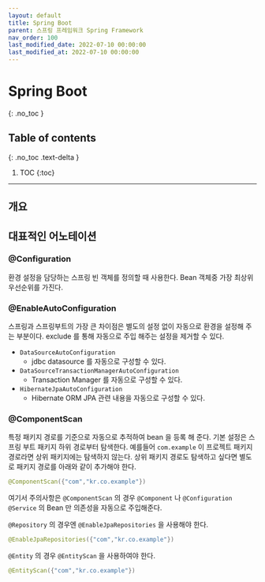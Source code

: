```yaml
---
layout: default
title: Spring Boot
parent: 스프링 프레임워크 Spring Framework
nav_order: 100
last_modified_date: 2022-07-10 00:00:00
last_modified_at: 2022-07-10 00:00:00
---
```


# Spring Boot
{: .no_toc }

## Table of contents
{: .no_toc .text-delta }

1. TOC
{:toc}

---

## 개요

## 대표적인 어노테이션 

### @Configuration

환경 설정을 담당하는 스프링 빈 객체를 정의할 때 사용한다.  Bean 객체중 가장 최상위 우선순위를 가진다. 

### @EnableAutoConfiguration

스프링과 스프링부트의 가장 큰 차이점은 별도의 설정 없이 자동으로 환경을 설정해 주는 부분이다. exclude 를 통해 자동으로 주입 해주는 설정을 제거할 수 있다.

- `DataSourceAutoConfiguration`
    - jdbc datasource 를 자동으로 구성할 수 있다. 
- `DataSourceTransactionManagerAutoConfiguration`
    - Transaction Manager 를 자동으로 구성할 수 있다.
- `HibernateJpaAutoConfiguration`
    - Hibernate ORM JPA 관련 내용을 자동으로 구성할 수 있다.

### @ComponentScan

특정 패키지 경로를 기준으로 자동으로 추적하여 bean 을 등록 해 준다. 기본 설정은 스프링 부트 패키지 하위 경로부터 탐색한다. 
예를들어 `com.example` 이 프로젝트 패키지 경로라면 상위 패키지에는 탐색하지 않는다. 상위 패키지 경로도 탐색하고 싶다면 별도로 패키지 경로를 아래와 같이 추가해야 한다.

```java
@ComponentScan({"com","kr.co.example"})
```

 여기서 주의사항은 `@ComponentScan` 의 경우 `@Component` 나 `@Configuration` `@Service` 의 Bean 만 의존성을 자동으로 주입해준다. 

`@Repository` 의 경우엔 `@EnableJpaRepositories` 을 사용해야 한다.

```java
@EnableJpaRepositories({"com","kr.co.example"})
```

 `@Entity` 의 경우  `@EntityScan` 을 사용하여야 한다.

 ```java
@EntityScan({"com","kr.co.example"})
```